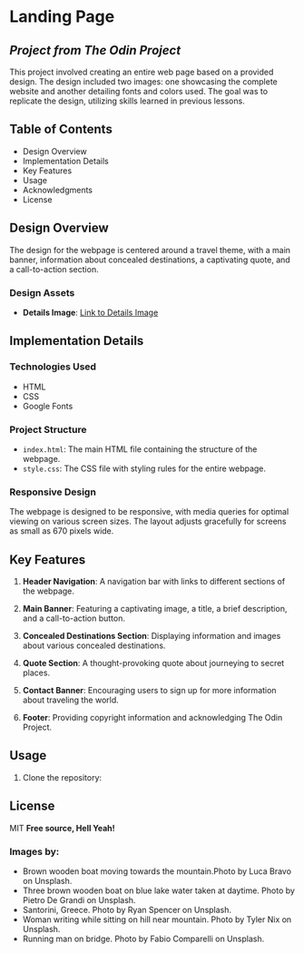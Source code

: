 # Landing Page

## _Project from The Odin Project_

This project involved creating an entire web page based on a provided design. The design included two images: one showcasing the complete website and another detailing fonts and colors used. The goal was to replicate the design, utilizing skills learned in previous lessons.

## Table of Contents

- Design Overview
- Implementation Details
- Key Features
- Usage
- Acknowledgments
- License

## Design Overview

The design for the webpage is centered around a travel theme, with a main banner, information about concealed destinations, a captivating quote, and a call-to-action section.

### Design Assets

- **Details Image**: [Link to Details Image](https://unsplash.com/)

## Implementation Details

### Technologies Used

- HTML
- CSS
- Google Fonts

### Project Structure

- `index.html`: The main HTML file containing the structure of the webpage.
- `style.css`: The CSS file with styling rules for the entire webpage.

### Responsive Design

The webpage is designed to be responsive, with media queries for optimal viewing on various screen sizes. The layout adjusts gracefully for screens as small as 670 pixels wide.

## Key Features

1. **Header Navigation**: A navigation bar with links to different sections of the webpage.

2. **Main Banner**: Featuring a captivating image, a title, a brief description, and a call-to-action button.

3. **Concealed Destinations Section**: Displaying information and images about various concealed destinations.

4. **Quote Section**: A thought-provoking quote about journeying to secret places.

5. **Contact Banner**: Encouraging users to sign up for more information about traveling the world.

6. **Footer**: Providing copyright information and acknowledging The Odin Project.

## Usage

1. Clone the repository:

## License

MIT
**Free source, Hell Yeah!**

### Images by:

- Brown wooden boat moving towards the mountain.Photo by Luca Bravo on Unsplash.
- Three brown wooden boat on blue lake water taken at daytime. Photo by Pietro De Grandi on Unsplash.
- Santorini, Greece. Photo by Ryan Spencer on Unsplash.
- Woman writing while sitting on hill near mountain. Photo by Tyler Nix on Unsplash.
- Running man on bridge. Photo by Fabio Comparelli on Unsplash.
